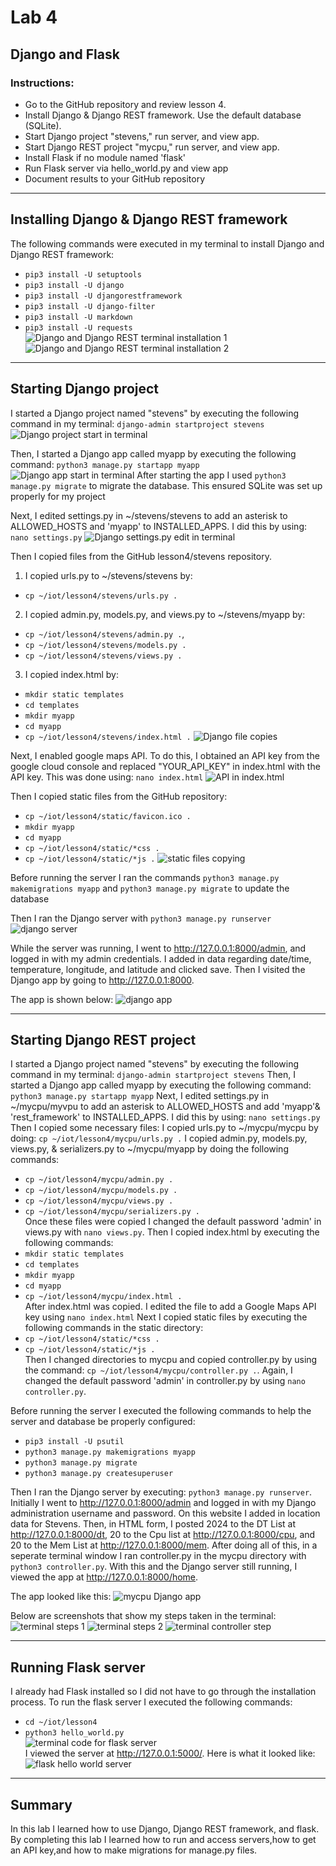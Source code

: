 # Lab 4
## Django and Flask
### Instructions: 
- Go to the GitHub repository and review lesson 4.
- Install Django & Django REST framework. Use the default database (SQLite).
- Start Django project "stevens," run server, and view app.
- Start Django REST project "mycpu," run server, and view app.
- Install Flask if no module named 'flask'
- Run Flask server via hello_world.py and view app
- Document results to your GitHub repository

--- 
## Installing Django & Django REST framework
The following commands were executed in my terminal to install Django and Django REST framework: 
- `pip3 install -U setuptools` 
- `pip3 install -U django`
- `pip3 install -U djangorestframework`
- `pip3 install -U django-filter`
- `pip3 install -U markdown`
- `pip3 install -U requests`
![Django and Django REST terminal installation 1](https://github.com/ardensentak/CPE322/blob/main/Labs/Lab4/lab4images/lab4installD1.png)
![Django and Django REST terminal installation 2](https://github.com/ardensentak/CPE322/blob/main/Labs/Lab4/lab4images/lab4installD2.png)

---
## Starting Django project
I started a Django project named "stevens" by executing the following command in my terminal:
`django-admin startproject stevens`
![Django project start in terminal](https://github.com/ardensentak/CPE322/blob/main/Labs/Lab4/lab4images/lab4projectStevens.png)

Then, I started a Django app called myapp by executing the following command:
`python3 manage.py startapp myapp`
![Django app start in terminal](https://github.com/ardensentak/CPE322/blob/main/Labs/Lab4/lab4images/lab4makeApp.png)
After starting the app I used `python3 manage.py migrate` to migrate the database. This ensured SQLite was set up properly for my project

Next, I edited settings.py in ~/stevens/stevens to add an asterisk to ALLOWED_HOSTS and 'myapp' to INSTALLED_APPS. I did this by using: `nano settings.py`
![Django settings.py edit in terminal](https://github.com/ardensentak/CPE322/blob/main/Labs/Lab4/lab4images/usednanotoeditsettings.png)

Then I copied files from the GitHub lesson4/stevens repository. 
1. I copied urls.py to ~/stevens/stevens by:
- `cp ~/iot/lesson4/stevens/urls.py .`
2. I copied admin.py, models.py, and views.py to ~/stevens/myapp by:
- `cp ~/iot/lesson4/stevens/admin.py .`, 
- `cp ~/iot/lesson4/stevens/models.py .`
- `cp ~/iot/lesson4/stevens/views.py .`
3. I copied index.html by:
 - `mkdir static templates`
- `cd templates`
- `mkdir myapp`
- `cd myapp`
- `cp ~/iot/lesson4/stevens/index.html .`
![Django file copies](https://github.com/ardensentak/CPE322/blob/main/Labs/Lab4/lab4images/cpslab4.png)

Next, I enabled google maps API. To do this, I obtained an API key from the google cloud console and replaced "YOUR_API_KEY" in index.html with the API key. This was done using: `nano index.html`
![API in index.html](https://github.com/ardensentak/CPE322/blob/main/Labs/Lab4/lab4images/APIchangeinindex.png)

Then I copied static files from the GitHub repository:
- `cp ~/iot/lesson4/static/favicon.ico .`
- `mkdir myapp`
- `cd myapp`
- `cp ~/iot/lesson4/static/*css .`
- `cp ~/iot/lesson4/static/*js .`
![static files copying](https://github.com/ardensentak/CPE322/blob/main/Labs/Lab4/lab4images/lab4cpsset2.png)

Before running the server I ran the commands `python3 manage.py makemigrations myapp` and `python3 manage.py migrate` to update the database

Then I ran the Django server with `python3 manage.py runserver`
![django server](https://github.com/ardensentak/CPE322/blob/main/Labs/Lab4/lab4images/djangoserverruncode.png)

While the server was running, I went to http://127.0.0.1:8000/admin, and logged in with my admin credentials. I added in data regarding date/time, temperature, longitude, and latitude and clicked save.
Then I visited the Django app by going to http://127.0.0.1:8000.

The app is shown below: 
![django app](https://github.com/ardensentak/CPE322/blob/main/Labs/Lab4/lab4images/IMG_9879.jpg)


---
## Starting Django REST project
I started a Django project named "stevens" by executing the following command in my terminal:
`django-admin startproject stevens`
Then, I started a Django app called myapp by executing the following command:
`python3 manage.py startapp myapp`
Next, I edited settings.py in ~/mycpu/myvpu to add an asterisk to ALLOWED_HOSTS and add 'myapp'& 'rest_framework' to INSTALLED_APPS. I did this by using: `nano settings.py`
Then I copied some necessary files:
I copied urls.py to ~/mycpu/mycpu by doing: `cp ~/iot/lesson4/mycpu/urls.py .`
I copied admin.py, models.py, views.py, & serializers.py to ~/mycpu/myapp by doing the following commands:
- `cp ~/iot/lesson4/mycpu/admin.py .`
- `cp ~/iot/lesson4/mycpu/models.py .`
- `cp ~/iot/lesson4/mycpu/views.py .`
- `cp ~/iot/lesson4/mycpu/serializers.py .` </br>
Once these files were copied I changed the default password 'admin' in views.py with `nano views.py`. Then I copied index.html by executing the following commands:
- `mkdir static templates`
- `cd templates`
- `mkdir myapp`
- `cd myapp`
- `cp ~/iot/lesson4/mycpu/index.html .` </br>
After index.html was copied. I edited the file to add a Google Maps API key using `nano index.html`
Next I copied static files by executing the following commands in the static directory:
- `cp ~/iot/lesson4/static/*css .`
- `cp ~/iot/lesson4/static/*js .` </br>
Then I changed directories to mycpu and copied controller.py by using the command: `cp ~/iot/lesson4/mycpu/controller.py .`. Again, I changed the default password 'admin' in controller.py by using `nano controller.py`.

Before running the server I executed the following commands to help the server and database be properly configured:
- `pip3 install -U psutil`
- `python3 manage.py makemigrations myapp`
- `python3 manage.py migrate`
- `python3 manage.py createsuperuser` </br>

Then I ran the Django server by executing: `python3 manage.py runserver`. Initially I went to  http://127.0.0.1:8000/admin and logged in with my Django administration username and password. On this website I added in location data for Stevens. Then, in HTML form, I posted 2024 to the DT List at http://127.0.0.1:8000/dt, 20 to the Cpu list at http://127.0.0.1:8000/cpu, and 20 to the Mem List at http://127.0.0.1:8000/mem. After doing all of this, in a seperate terminal window I ran controller.py in the mycpu directory with `python3 controller.py`. With this and the Django server still running, I viewed the app at  http://127.0.0.1:8000/home. </br>

The app looked like this: 
![mycpu Django app](https://github.com/ardensentak/CPE322/blob/main/Labs/Lab4/lab4images/cpulab4.jpg)

Below are screenshots that show my steps taken in the terminal: 
![terminal steps 1](https://github.com/ardensentak/CPE322/blob/main/Labs/Lab4/lab4images/RESTuptomigrations.png)
![terminal steps 2](https://github.com/ardensentak/CPE322/blob/main/Labs/Lab4/lab4images/RESTuptoserverrun.png)
![terminal controller step](https://github.com/ardensentak/CPE322/blob/main/Labs/Lab4/lab4images/controllerlab4.png)

---

## Running Flask server
I already had Flask installed so I did not have to go through the installation process. To run the flask server I executed the following commands:
- `cd ~/iot/lesson4`
- `python3 hello_world.py` </br>
![terminal code for flask server](https://github.com/ardensentak/CPE322/blob/main/Labs/Lab4/lab4images/hwflaskcode.png) </br>
I viewed the server at http://127.0.0.1:5000/. Here is what it looked like:
![flask hello world server](https://github.com/ardensentak/CPE322/blob/main/Labs/Lab4/lab4images/hwflaskserver.png)

---
## Summary
In this lab I learned how to use Django, Django REST framework, and flask. By completing this lab I learned how to run and access servers,how to get an API key,and how to make migrations for manage.py files.

